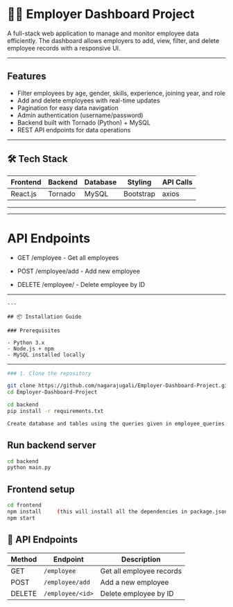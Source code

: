 # 🧑‍💻 Employer Dashboard Project

A full-stack web application to manage and monitor employee data efficiently. The dashboard allows employers to add, view, filter, and delete employee records with a responsive UI.

---

## Features

- Filter employees by age, gender, skills, experience, joining year, and role
-  Add and delete employees with real-time updates
-  Pagination for easy data navigation
-  Admin authentication (username/password)
-  Backend built with Tornado (Python) + MySQL
-  REST API endpoints for data operations

----

## 🛠 Tech Stack

| Frontend  | Backend  | Database | Styling   | API Calls   |
|-----------|----------|----------|-----------|-------------|
| React.js  | Tornado  | MySQL    | Bootstrap | axios       |

---



---
# API Endpoints
- GET /employee - Get all employees

- POST /employee/add - Add new employee

- DELETE /employee/<id> - Delete employee by ID
---
 ``` yamlfile 
---

## 📦 Installation Guide

### Prerequisites

- Python 3.x
- Node.js + npm
- MySQL installed locally

```
-----
``` bash
### 1. Clone the repository

git clone https://github.com/nagarajugali/Employer-Dashboard-Project.git
cd Employer-Dashboard-Project

cd backend
pip install -r requirements.txt

Create database and tables using the queries given in employee_queries.sql
```
## Run backend server 
``` bash
cd backend
python main.py
```
## Frontend setup 

```bash
cd frontend
npm install     (this will install all the dependencies in package.json )
npm start

```
## 🔌 API Endpoints

| Method | Endpoint            | Description              |
|--------|---------------------|--------------------------|
| GET    | `/employee`         | Get all employee records |
| POST   | `/employee/add`     | Add a new employee       |
| DELETE | `/employee/<id>`    | Delete employee by ID    |





